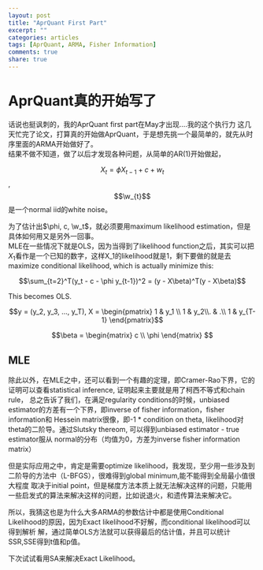 ```yaml
---
layout: post
title: "AprQuant First Part"
excerpt: ""
categories: articles
tags: [AprQuant, ARMA, Fisher Information]
comments: true
share: true
---
```


# AprQuant真的开始写了  
话说也挺讽刺的，我的AprQuant first part在May才出现....我的这个执行力
这几天忙完了论文，打算真的开始做AprQuant，于是想先挑一个最简单的，就先从时序里面的ARMA开始做好了。  
结果不做不知道，做了以后才发现各种问题，从简单的AR(1)开始做起，

$$X_{t} = \phi X_{t-1} + c + w_{t}$$, $$\w_{t}$$是一个normal iid的white noise。

为了估计出$\phi, c, \w_t$，就必须要用maximum likelihood estimation，但是具体如何用又是另外一回事。  
MLE在一些情况下就是OLS，因为当得到了likelihood function之后，其实可以把$X_1$看作是一个已知的数字，这样X_1的likelihood就是1，剩下要做的就是去
maximize conditional likelihood, which is actually minimize this:

$$\sum_{t=2}^T(y_t - c - \phi y_{t-1})^2 = (y - X\beta)^T(y - X\beta)$$

This becomes OLS.  

$$y = (y_2, y_3, ..., y_T), X = \begin{pmatrix} 1 & y_1 \\ 1 & y_2\\. & .\\ 1 & y_{T-1} \end{pmatrix}$$ 

$$\beta =  \begin{matrix} c \\ \phi \end{matrix} $$


## MLE

除此以外，在MLE之中，还可以看到一个有趣的定理，即Cramer-Rao下界，它的证明可以查看statistical inference, 证明起来主要就是用了柯西不等式和chain rule，
总之告诉了我们，在满足regularity conditions的时候，unbiased estimator的方差有一个下界，即inverse of fisher information，fisher information和
Hessein matrix很像，即-1 * condition on theta, likelihood对theta的二阶导。通过Slutsky thereom, 可以得到unbiased estimator - true estimator服从
normal的分布（均值为0，方差为inverse fisher information matrix）

但是实际应用之中，肯定是需要optimize likelihood，我发现，至少用一些涉及到二阶导的方法中（L-BFGS），很难得到global minimum,能不能得到全局最小值很大程度
取决于initial point，但是梯度方法本质上就无法解决这样的问题，只能用一些启发式的算法来解决这样的问题，比如说退火，和遗传算法来解决它。

所以，我猜这也是为什么大多ARMA的参数估计中都是使用Conditional Likelihood的原因，因为Exact likelihood不好解，而conditional likelihood可以得到解析
解，通过简单OLS方法就可以获得最后的估计值，并且可以统计SSR,SSE得到t值和p值。

下次试试看用SA来解决Exact Likelihood。
